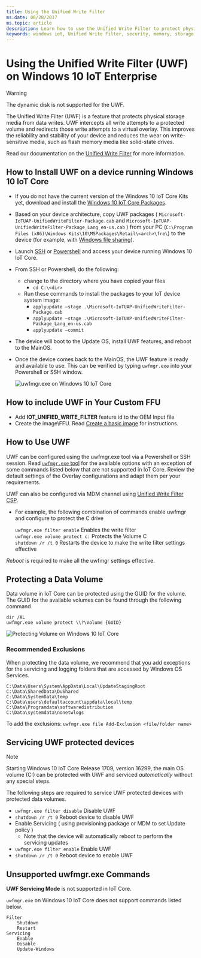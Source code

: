 ```yaml
---
title: Using the Unified Write Filter
ms.date: 08/28/2017
ms.topic: article
description: Learn how to use the Unified Write Filter to protect physical storage media from data writes.
keywords: windows iot, Unified Write Filter, security, memory, storage media
---
```


# Using the Unified Write Filter (UWF) on Windows 10 IoT Enterprise

> [!WARNING]
> The dynamic disk is not supported for the UWF.

The Unified Write Filter (UWF) is a feature that protects physical storage media from data writes. UWF intercepts all write attempts to a protected volume and redirects those write attempts to a virtual overlay. This improves the reliability and stability of your device and reduces the wear on write-sensitive media, such as flash memory media like solid-state drives.

Read our documentation on the [Unified Write Filter](https://docs.microsoft.com/windows-hardware/customize/enterprise/unified-write-filter) for more information.

## How to Install UWF on a device running Windows 10 IoT Core

* If you do not have the current version of the Windows 10 IoT Core Kits yet, download and install the [Windows 10 IoT Core Packages](https://www.microsoft.com/en-us/software-download/windows10iotcore).
* Based on your device architecture, copy UWF packages ( `Microsoft-IoTUAP-UnifiedWriteFilter-Package.cab` and `Microsoft-IoTUAP-UnifiedWriteFilter-Package_Lang_en-us.cab` ) from your PC (`C:\Program Files (x86)\Windows Kits\10\MSPackages\Retail\<arch>\fre\`) to the device (for example, with [Windows file sharing](../manage-your-device/WindowsFileSharing.md)).
* Launch [SSH](../connect-your-device/SSH.md) or [Powershell](../connect-your-device/PowerShell.md) and access your device running Windows 10 IoT Core.
* From SSH or Powershell, do the following:
  * change to the directory where you have copied your files
    * `cd C:\<dir>`
  * Run these commands to install the packages to your IoT device system image:
    * `applyupdate –stage .\Microsoft-IoTUAP-UnifiedWriteFilter-Package.cab`
    * `applyupdate –stage .\Microsoft-IoTUAP-UnifiedWriteFilter-Package_Lang_en-us.cab`
    * `applyupdate –commit`
* The device will boot to the Update OS, install UWF features, and reboot to the MainOS.
* Once the device comes back to the MainOS, the UWF feature is ready and available to use. This can be verified by typing ```uwfmgr.exe``` into your Powershell or SSH window.

  ![uwfmgr.exe on Windows 10 IoT Core](../media/UnifiedWriteFilter/uwfmgr.png)


## How to include UWF in Your Custom FFU

* Add **IOT_UNIFIED_WRITE_FILTER** feature id to the OEM Input file
* Create the image\FFU. Read [Create a basic image](https://docs.microsoft.com/windows-hardware/manufacture/iot/create-a-basic-image) for instructions.


## How to Use UWF

UWF can be configured using the uwfmgr.exe tool via a Powershell or SSH session.
Read [`uwfmgr.exe` tool](https://docs.microsoft.com/windows-hardware/customize/enterprise/uwfmgrexe) for the available options with an exception of some commands listed below that are not supported in IoT Core.
Review the default settings of the Overlay configurations and adapt them per your requirements.

UWF can also be configured via MDM channel using [Unified Write Filter CSP](https://docs.microsoft.com/windows/client-management/mdm/unifiedwritefilter-csp).


* For example, the following combination of commands enable uwfmgr and configure to protect the C drive

  `uwfmgr.exe filter enable`      Enables the write filter
  <br>
  `uwfmgr.exe volume protect c:`  Protects the Volume C
  <br>
  `shutdown /r /t 0`              Restarts the device to make the write filter settings effective

*Reboot* is required to make all the uwfmgr settings effective.


## Protecting a Data Volume

Data volume in IoT Core can be protected using the GUID for the volume.
The GUID for the available volumes can be found through the following command

  `dir /AL`
  <br>
  `uwfmgr.exe volume protect \\?\Volume {GUID}`


  ![Protecting Volume on Windows 10 IoT Core](../media/UnifiedWriteFilter/uwfmgr_protect.png)

### Recommended Exclusions
When protecting the data volume, we recommend that you add exceptions for the servicing and logging folders that are accessed by Windows OS Services.

```
C:\Data\Users\System\AppData\Local\UpdateStagingRoot
C:\Data\SharedData\DuShared
C:\Data\SystemData\temp
C:\Data\users\defaultaccount\appdata\local\temp
C:\Data\Programdata\softwaredistribution
C:\Data\systemdata\nonetwlogs
```

To add the exclusions:
  `uwfmgr.exe file Add-Exclusion <file/folder name>`



## Servicing UWF protected devices

> [!Note]
> Starting Windows 10 IoT Core Release 1709, version 16299, the main OS volume (C:\) can be protected with UWF and serviced *automatically* without any special steps.

The following steps are required to service UWF protected devices with protected data volumes.

* `uwfmgr.exe filter disable` Disable UWF
* `shutdown /r /t 0` Reboot device to disable UWF
* Enable Servicing ( using provisioning package or MDM to set Update policy )
   * Note that the device will automatically reboot to perform the servicing updates
* `uwfmgr.exe filter enable` Enable UWF
* `shutdown /r /t 0` Reboot device to enable UWF

## Unsupported uwfmgr.exe Commands

**UWF Servicing Mode** is not supported in IoT Core.

`uwfmgr.exe` on Windows 10 IoT Core does not support commands listed below.

```
Filter
    Shutdown
    Restart
Servicing
    Enable
    Disable
    Update-Windows
```
